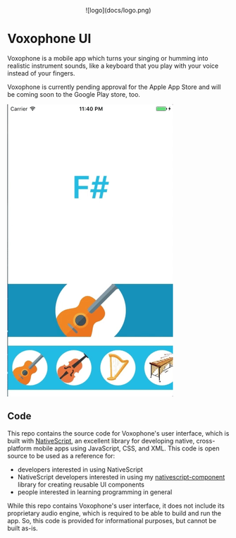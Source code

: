 <p align="center">
![logo](docs/logo.png)
</p>

# Voxophone UI

Voxophone is a mobile app which turns your singing or humming into realistic instrument sounds, like a keyboard that you play with your voice instead of your fingers.

Voxophone is currently pending approval for the Apple App Store and will be coming soon to the Google Play store, too.


![demo](docs/demo.gif)


## Code

This repo contains the source code for Voxophone's user interface, which is built with [NativeScript](https://docs.nativescript.org/), an excellent library for developing native, cross-platform mobile apps using JavaScript, CSS, and XML. This code is open source to be used as a reference for:

- developers interested in using NativeScript
- NativeScript developers interested in using my [nativescript-component](https://github.com/BinaryNate/nativescript-component) library for creating reusable UI components
- people interested in learning programming in general

While this repo contains Voxophone's user interface, it does not include its proprietary audio engine, which is required to be able to build and run the app. So, this code is provided for informational purposes, but cannot be built as-is.
